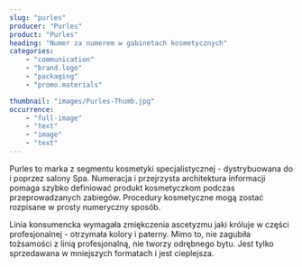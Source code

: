 ```yaml
---
slug: "purles"
producer: "Purles"
product: "Purles"
heading: "Numer za numerem w gabinetach kosmetycznych"
categories:
    - "communication"
    - "brand.logo"
    - "packaging"
    - "promo.materials"

thumbnail: "images/Purles-Thumb.jpg"
occurrence:
    - "full-image"
    - "text"
    - "image"
    - "text"
---
```

Purles to marka z segmentu kosmetyki specjalistycznej -
dystrybuowana do i poprzez salony Spa. Numeracja i przejrzysta
architektura informacji pomaga szybko definiować produkt
kosmetyczkom podczas przeprowadzanych zabiegów. Procedury
kosmetyczne mogą zostać rozpisane w prosty numeryczny sposób.

Linia konsumencka wymagała zmiękczenia ascetyzmu jaki króluje w
części profesjonalnej - otrzymała kolory i paterny. Mimo to, nie
zagubiła tożsamości z linią profesjonalną, nie tworzy odrębnego bytu.
Jest tylko sprzedawana w mniejszych formatach i jest cieplejsza.


  